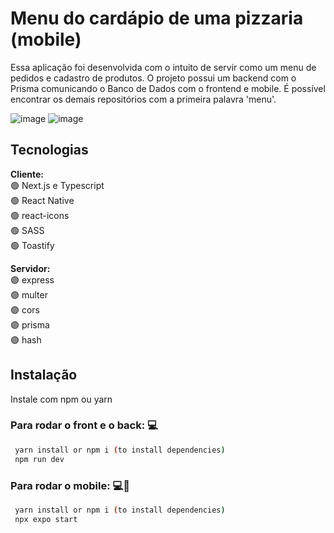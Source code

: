 # Menu do cardápio de uma pizzaria (mobile)

Essa aplicação foi desenvolvida com o intuito de servir como um menu de pedidos e cadastro de produtos. O projeto possui um backend com o Prisma comunicando
o Banco de Dados com o frontend e mobile. É possível encontrar os demais repositórios com a primeira palavra 'menu'.

![image](https://user-images.githubusercontent.com/78622458/215358243-0f3639c9-a9d3-45bb-9df8-7ad0c3468db0.png)
![image](https://user-images.githubusercontent.com/78622458/215358363-f8971ce1-5857-47e1-b3e2-da8bec0f837a.png)

## Tecnologias

**Cliente:** <br/>
🟢 Next.js e Typescript <br/>
🟢 React Native <br/>
🟢 react-icons <br/>
🟢 SASS <br/>
🟢 Toastify 

**Servidor:** <br/>
🟣 express <br/>
🟣 multer <br/>
🟣 cors <br/>
🟣 prisma <br/>
🟣 hash


## Instalação

Instale com npm ou yarn

### Para rodar o front e o back: 💻
```bash
 yarn install or npm i (to install dependencies)
 npm run dev
```

### Para rodar o mobile: 💻📲
```bash
 yarn install or npm i (to install dependencies)
 npx expo start
```
